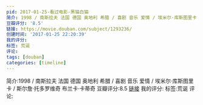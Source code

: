 ```yaml
---
pid: 2017-01-25-看过电影-黑猫白猫
简介: 1998 / 南斯拉夫 法国 德国 奥地利 希腊 / 喜剧 音乐 爱情 / 埃米尔·库斯图里卡 / 斯尔詹·托多罗维奇 布兰卡·卡蒂奇
豆瓣评分: '8.5'
链接: https://movie.douban.com/subject/1293236/
创建时间: '2017-01-25 22:20:39'
我的评分:
标签: 荒诞
评论:
tags: [douban]
categories: [timeline]
---
```

简介:1998 / 南斯拉夫 法国 德国 奥地利 希腊 / 喜剧 音乐 爱情 / 埃米尔·库斯图里卡 / 斯尔詹·托多罗维奇 布兰卡·卡蒂奇
豆瓣评分:8.5
[链接](https://movie.douban.com/subject/1293236/)
我的评分:
标签:荒诞
评论:
